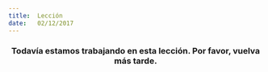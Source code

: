 ```yaml
---
title:  Lección
date:   02/12/2017
---
```


### <center>Todavía estamos trabajando en esta lección. Por favor, vuelva más tarde.</center>
